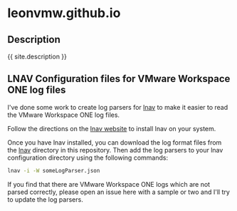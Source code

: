 # leonvmw.github.io

## Description
{{ site.description }}

##  LNAV Configuration files for VMware Workspace ONE log files

I've done some work to create log parsers for [lnav](https://lnav.org/) to make it easier to read the VMware Workspace ONE log files.

Follow the directions on the [lnav website](https://lnav.org/) to install lnav on your system.

Once you have lnav installed, you can download the log format files from the [lnav](https://github.com/leonvmw/leonvmw.github.io/tree/main/lnav) directory in this repository.
Then add the log parsers to your lnav configuration directory using the following commands:
```bash
lnav -i -W someLogParser.json
```

If you find that there are VMware Workspace ONE logs which are not parsed correctly, please open an issue here with a sample or two and I'll try to update the log parsers.
